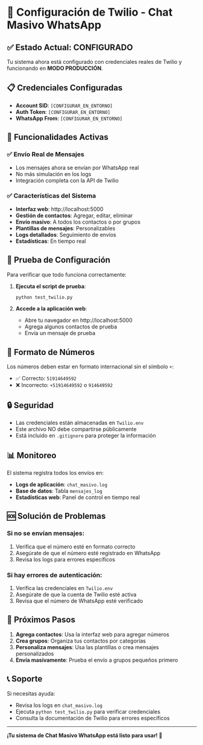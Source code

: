 # 🔧 Configuración de Twilio - Chat Masivo WhatsApp

## ✅ Estado Actual: CONFIGURADO

Tu sistema ahora está configurado con credenciales reales de Twilio y funcionando en **MODO PRODUCCIÓN**.

## 📋 Credenciales Configuradas

- **Account SID**: `[CONFIGURAR_EN_ENTORNO]`
- **Auth Token**: `[CONFIGURAR_EN_ENTORNO]`
- **WhatsApp From**: `[CONFIGURAR_EN_ENTORNO]`

## 🚀 Funcionalidades Activas

### ✅ Envío Real de Mensajes
- Los mensajes ahora se envían por WhatsApp real
- No más simulación en los logs
- Integración completa con la API de Twilio

### ✅ Características del Sistema
- **Interfaz web**: http://localhost:5000
- **Gestión de contactos**: Agregar, editar, eliminar
- **Envío masivo**: A todos los contactos o por grupos
- **Plantillas de mensajes**: Personalizables
- **Logs detallados**: Seguimiento de envíos
- **Estadísticas**: En tiempo real

## 🧪 Prueba de Configuración

Para verificar que todo funciona correctamente:

1. **Ejecuta el script de prueba**:
   ```bash
   python test_twilio.py
   ```

2. **Accede a la aplicación web**:
   - Abre tu navegador en http://localhost:5000
   - Agrega algunos contactos de prueba
   - Envía un mensaje de prueba

## 📱 Formato de Números

Los números deben estar en formato internacional sin el símbolo `+`:
- ✅ Correcto: `51914649592`
- ❌ Incorrecto: `+51914649592` o `914649592`

## 🔒 Seguridad

- Las credenciales están almacenadas en `Twilio.env`
- Este archivo NO debe compartirse públicamente
- Está incluido en `.gitignore` para proteger la información

## 📊 Monitoreo

El sistema registra todos los envíos en:
- **Logs de aplicación**: `chat_masivo.log`
- **Base de datos**: Tabla `mensajes_log`
- **Estadísticas web**: Panel de control en tiempo real

## 🆘 Solución de Problemas

### Si no se envían mensajes:
1. Verifica que el número esté en formato correcto
2. Asegúrate de que el número esté registrado en WhatsApp
3. Revisa los logs para errores específicos

### Si hay errores de autenticación:
1. Verifica las credenciales en `Twilio.env`
2. Asegúrate de que la cuenta de Twilio esté activa
3. Revisa que el número de WhatsApp esté verificado

## 🎯 Próximos Pasos

1. **Agrega contactos**: Usa la interfaz web para agregar números
2. **Crea grupos**: Organiza tus contactos por categorías
3. **Personaliza mensajes**: Usa las plantillas o crea mensajes personalizados
4. **Envía masivamente**: Prueba el envío a grupos pequeños primero

## 📞 Soporte

Si necesitas ayuda:
- Revisa los logs en `chat_masivo.log`
- Ejecuta `python test_twilio.py` para verificar credenciales
- Consulta la documentación de Twilio para errores específicos

---

**¡Tu sistema de Chat Masivo WhatsApp está listo para usar! 🎉**
